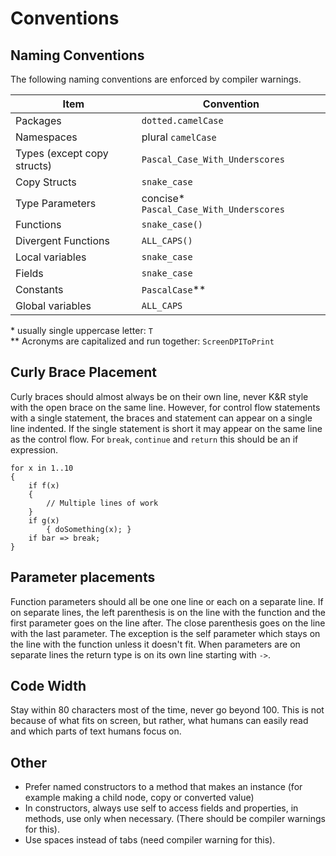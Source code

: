 # Conventions

## Naming Conventions

The following naming conventions are enforced by compiler warnings.

| Item                        | Convention                              |
| --------------------------- | --------------------------------------- |
| Packages                    | `dotted.camelCase`                      |
| Namespaces                  | plural `camelCase`                      |
| Types (except copy structs) | `Pascal_Case_With_Underscores`          |
| Copy Structs                | `snake_case`                            |
| Type Parameters             | concise* `Pascal_Case_With_Underscores` |
| Functions                   | `snake_case()`                          |
| Divergent Functions         | `ALL_CAPS()`                            |
| Local variables             | `snake_case`                            |
| Fields                      | `snake_case`                            |
| Constants                   | `PascalCase`**                          |
| Global variables            | `ALL_CAPS`                              |
\* usually single uppercase letter: `T`<br>
\*\* Acronyms are capitalized and run together: `ScreenDPIToPrint`

## Curly Brace Placement

Curly braces should almost always be on their own line, never K&R style with the open brace on the same line. However, for control flow statements with a single statement, the braces and statement can appear on a single line indented. If the single statement is short it may appear on the same line as the control flow. For `break`, `continue` and `return` this should be an if expression.

```adamant
for x in 1..10
{
    if f(x)
    {
        // Multiple lines of work
    }
    if g(x)
        { doSomething(x); }
    if bar => break;
}
```

## Parameter placements

Function parameters should all be one one line or each on a separate line. If on separate lines, the left parenthesis is on the line with the function and the first parameter goes on the line after. The close parenthesis goes on the line with the last parameter. The exception is the self parameter which stays on the line with the function unless it doesn't fit. When parameters are on separate lines the return type is on its own line starting with `->`.

## Code Width

Stay within 80 characters most of the time, never go beyond 100. This is not because of what fits on screen, but rather, what humans can easily read and which parts of text humans focus on.

## Other

* Prefer named constructors to a method that makes an instance (for example making a child node, copy or converted value)
* In constructors, always use self to access fields and properties, in methods, use only when necessary. (There should be compiler warnings for this).
* Use spaces instead of tabs (need compiler warning for this).
